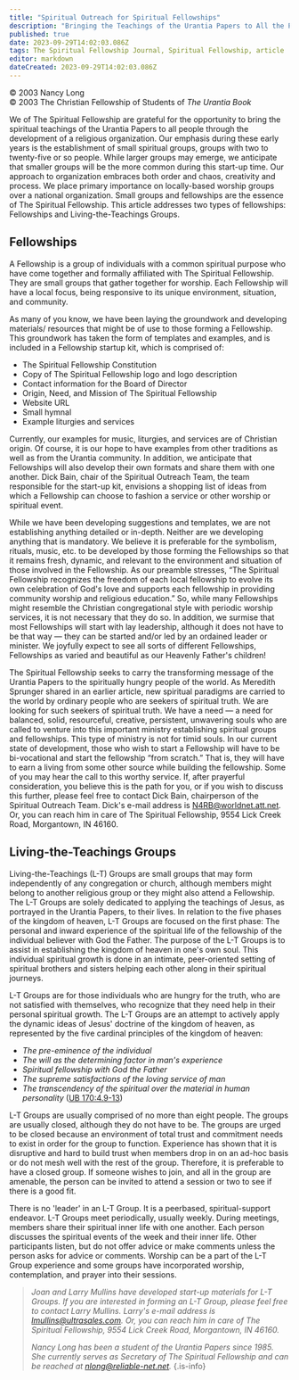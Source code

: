 ```yaml
---
title: "Spiritual Outreach for Spiritual Fellowships"
description: "Bringing the Teachings of the Urantia Papers to All the People"
published: true
date: 2023-09-29T14:02:03.086Z
tags: The Spiritual Fellowship Journal, Spiritual Fellowship, article
editor: markdown
dateCreated: 2023-09-29T14:02:03.086Z
---
```


<p class="v-card v-sheet theme--light gray lighten-3 px-2">© 2003 Nancy Long<br>© 2003 The Christian Fellowship of Students of <i>The Urantia Book</i></p>

We of The Spiritual Fellowship are grateful for the opportunity to bring the spiritual teachings of the Urantia Papers to all people through the development of a religious organization. Our emphasis during these early years is the establishment of small spiritual groups, groups with two to twenty-five or so people. While larger groups may emerge, we anticipate that smaller groups will be the more common during this start-up time. Our approach to organization embraces both order and chaos, creativity and process. We place primary importance on locally-based worship groups over a national organization. Small groups and fellowships are the essence of The Spiritual Fellowship. This article addresses two types of fellowships: Fellowships and Living-the-Teachings Groups.

## Fellowships

A Fellowship is a group of individuals with a common spiritual purpose who have come together and formally affiliated with The Spiritual Fellowship. They are small groups that gather together for worship. Each Fellowship will have a local focus, being responsive to its unique environment, situation, and community.

As many of you know, we have been laying the groundwork and developing materials/ resources that might be of use to those forming a Fellowship. This groundwork has taken the form of templates and examples, and is included in a Fellowship startup kit, which is comprised of:
- The Spiritual Fellowship Constitution
- Copy of The Spiritual Fellowship logo and logo description
- Contact information for the Board of Director
- Origin, Need, and Mission of The Spiritual Fellowship
- Website URL
- Small hymnal
- Example liturgies and services

Currently, our examples for music, liturgies, and services are of Christian origin. Of course, it is our hope to have examples from other traditions as well as from the Urantia community. In addition, we anticipate that Fellowships will also develop their own formats and share them with one another. Dick Bain, chair of the Spiritual Outreach Team, the team responsible for the start-up kit, envisions a shopping list of ideas from which a Fellowship can choose to fashion a service or other worship or spiritual event.

While we have been developing suggestions and templates, we are not establishing anything detailed or in-depth. Neither are we developing anything that is mandatory. We believe it is preferable for the symbolism, rituals, music, etc. to be developed by those forming the Fellowships so that it remains fresh, dynamic, and relevant to the environment and situation of those involved in the Fellowship. As our preamble stresses, “The Spiritual Fellowship recognizes the freedom of each local fellowship to evolve its own celebration of God's love and supports each fellowship in providing community worship and religious education.” So, while many Fellowships might resemble the Christian congregational style with periodic worship services, it is not necessary that they do so. In addition, we surmise that most Fellowships will start with lay leadership, although it does not have to be that way — they can be started and/or led by an ordained leader or minister. We joyfully expect to see all sorts of different Fellowships, Fellowships as varied and beautiful as our Heavenly Father's children!

The Spiritual Fellowship seeks to carry the transforming message of the Urantia Papers to the spiritually hungry people of the world. As Meredith Sprunger shared in an earlier article, new spiritual paradigms are carried to the world by ordinary people who are seekers of spiritual truth. We are looking for such seekers of spiritual truth. We have a need — a need for balanced, solid, resourceful, creative, persistent, unwavering souls who are called to venture into this important ministry establishing spiritual groups and fellowships. This type of ministry is not for timid souls. In our current state of development, those who wish to start a Fellowship will have to be bi-vocational and start the fellowship “from scratch.” That is, they will have to earn a living from some other source while building the fellowship. Some of you may hear the call to this worthy service. If, after prayerful consideration, you believe this is the path for you, or if you wish to discuss this further, please feel free to contact Dick Bain, chairperson of the Spiritual Outreach Team. Dick's e-mail address is N4RB@worldnet.att.net. Or, you can reach him in care of The Spiritual Fellowship, 9554 Lick Creek Road, Morgantown, IN 46160.

## Living-the-Teachings Groups

Living-the-Teachings (L-T) Groups are small groups that may form independently of any congregation or church, although members might belong to another religious group or they might also attend a Fellowship. The L-T Groups are solely dedicated to applying the teachings of Jesus, as portrayed in the Urantia Papers, to their lives. In relation to the five phases of the kingdom of heaven, L-T Groups are focused on the first phase: The personal and inward experience of the spiritual life of the fellowship of the individual believer with God the Father. The purpose of the L-T Groups is to assist in establishing the kingdom of heaven in one's own soul. This individual spiritual growth is done in an intimate, peer-oriented setting of spiritual brothers and sisters helping each other along in their spiritual journeys.

L-T Groups are for those individuals who are hungry for the truth, who are not satisfied with themselves, who recognize that they need help in their personal spiritual growth. The L-T Groups are an attempt to actively apply the dynamic ideas of Jesus' doctrine of the kingdom of heaven, as represented by the five cardinal principles of the kingdom of heaven:

- _The pre-eminence of the individual_
- _The will as the determining factor in man's experience_
- _Spiritual fellowship with God the Father_
- _The supreme satisfactions of the loving service of man_
- _The transcendency of the spiritual over the material in human personality_ ([UB 170:4.9-13](/en/The_Urantia_Book/170#p4_9))

L-T Groups are usually comprised of no more than eight people. The groups are usually closed, although they do not have to be. The groups are urged to be closed because an environment of total trust and commitment needs to exist in order for the group to function. Experience has shown that it is disruptive and hard to build trust when members drop in on an ad-hoc basis or do not mesh well with the rest of the group. Therefore, it is preferable to have a closed group. If someone wishes to join, and all in the group are amenable, the person can be invited to attend a session or two to see if there is a good fit.

There is no 'leader' in an L-T Group. It is a peerbased, spiritual-support endeavor. L-T Groups meet periodically, usually weekly. During meetings, members share their spiritual inner life with one another. Each person discusses the spiritual events of the week and their inner life. Other participants listen, but do not offer advice or make comments unless the person asks for advice or comments. Worship can be a part of the L-T Group experience and some groups have incorporated worship, contemplation, and prayer into their sessions.

> _Joan and Larry Mullins have developed start-up materials for L-T Groups. If you are interested in forming an L-T Group, please feel free to contact Larry Mullins. Larry's e-mail address is lmullins@ultrasales.com. Or, you can reach him in care of The Spiritual Fellowship, 9554 Lick Creek Road, Morgantown, IN 46160._
> 
> _Nancy Long has been a student of the Urantia Papers since 1985. She currently serves as Secretary of The Spiritual Fellowship and can be reached at nlong@reliable-net.net._
{.is-info}